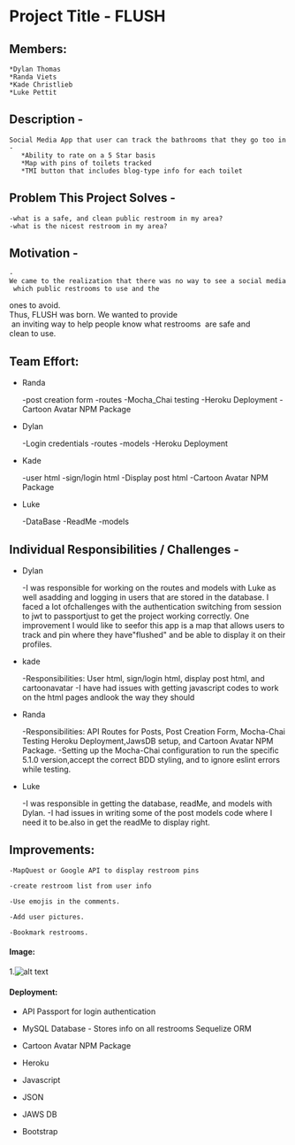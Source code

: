 # **Project Title - FLUSH**

## Members: 

    *Dylan Thomas
    *Randa Viets
    *Kade Christlieb
    *Luke Pettit

## Description -

    Social Media App that user can track the bathrooms that they go too in -
       *Ability to rate on a 5 Star basis
       *Map with pins of toilets tracked
       *TMI button that includes blog-type info for each toilet

## Problem This Project Solves -

    -what is a safe, and clean public restroom in my area?
    -what is the nicest restroom in my area?

## Motivation -
    -We came to the realization that there was no way to see a social media way to know  which public restrooms to use and the 
ones to avoid. 	
	Thus, FLUSH was born. We wanted to provide 
 an inviting way to help people know what restrooms 
are safe and clean to use.


## Team Effort:

* Randa 

    -post creation form
    -routes
    -Mocha_Chai testing
    -Heroku Deployment
    -Cartoon Avatar NPM Package

* Dylan

    -Login credentials
    -routes
    -models
    -Heroku Deployment

* Kade

    -user html
    -sign/login html
    -Display post html
        -Cartoon Avatar NPM Package

* Luke

    -DataBase
    -ReadMe
    -models

## Individual Responsibilities / Challenges - 

* Dylan

    -I was responsible for working on the routes and models with Luke as well asadding and logging in users that are stored in the database.  I faced a lot ofchallenges with the authentication switching from session to jwt to passportjust to get the project working correctly.  One improvement I would like to seefor this app is a map that allows users to track and pin where they have"flushed" and be able to display it on their profiles.
    
* kade

    -Responsibilities: User html, sign/login html, display post html, and cartoonavatar
    -I have had issues with getting javascript codes to work on the html pages andlook the way they should

* Randa

    -Responsibilities: API Routes for Posts, Post Creation Form, Mocha-Chai Testing Heroku Deployment,JawsDB   setup, and Cartoon Avatar NPM Package.
    -Setting up the Mocha-Chai configuration to run the specific 5.1.0 version,accept the correct BDD styling, and to ignore eslint errors while testing.
    
* Luke

    -I was responsible in getting the database, readMe, and models with Dylan.
    -I had issues in writing some of the post models code where I need it to be.also in get the readMe to      display right. 
        
     

## Improvements:

    -MapQuest or Google API to display restroom pins

    -create restroom list from user info

    -Use emojis in the comments.

    -Add user pictures.

    -Bookmark restrooms.

#### Image:

1.![alt text]()


#### Deployment:

* API Passport for login authentication
        
* MySQL Database - Stores info on all restrooms Sequelize ORM
    
* Cartoon Avatar NPM Package

* Heroku

* Javascript

* JSON

* JAWS DB
    
* Bootstrap

